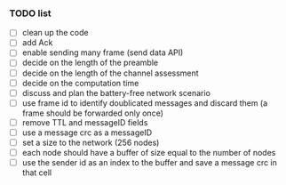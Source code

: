 ### TODO list
- [ ] clean up the code
- [ ] add Ack
- [ ] enable sending many frame (send data API)
- [ ] decide on the length of the preamble 
- [ ] decide on the length of the channel assessment 
- [ ] decide on the computation time 
- [ ] discuss and plan the battery-free network scenario 
- [ ] use frame id to identify doublicated messages and discard them (a frame should be forwarded only once)
- [ ] remove TTL and messageID fields
- [ ] use a message crc as a messageID 
- [ ] set a size to the network (256 nodes)
- [ ] each node should have a buffer of size equal to the number of nodes
- [ ] use the sender id as an index to the buffer and save a message crc in that cell
